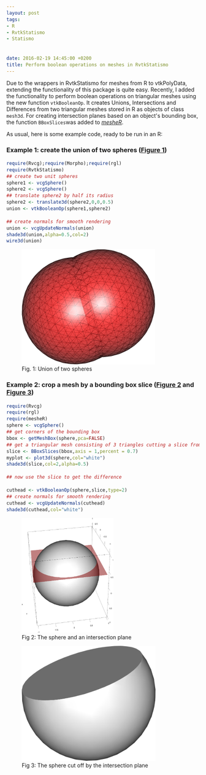 ```yaml
---
layout: post
tags: 
- R 
- RvtkStatismo
- Statismo


date: 2016-02-19 14:45:00 +0200
title: Perform boolean operations on meshes in RvtkStatismo
---
```


Due to the wrappers in RvtkStatismo for meshes from R to vtkPolyData, extending the functionality of this package is quite easy. Recently, I added the functionality to perform boolean operations on triangular meshes using the new function ```vtkBooleanOp```.
It creates Unions, Intersections and Differences from two triangular meshes stored in R as objects of class ```mesh3d```. 
For creating intersection planes based on an object's bounding box, the function ```BBoxSlices```was added to *[mesheR](https://github.com/zarquon42b/mesheR)*. 

As usual, here is some example code, ready to be run in an R:


### Example 1: create the union of two spheres (<a href="#Fig1">Figure 1</a>)

```r
require(Rvcg);require(Morpho);require(rgl)
require(RvtkStatismo)
## create two unit spheres
sphere1 <- vcgSphere()
sphere2 <- vcgSphere()
## translate sphere2 by half its radius
sphere2 <- translate3d(sphere2,0,0,0.5)
union <- vtkBooleanOp(sphere1,sphere2)

## create normals for smooth rendering
union <- vcgUpdateNormals(union)
shade3d(union,alpha=0.5,col=2)
wire3d(union)

```


<a id="Fig1"></a>
<figure class="center">
    <img rel="zoom" src="/resources/images/union.png" alt="initial state" height="300" >    
    <figcaption>Fig. 1: Union of two spheres</figcaption>

</figure> 

### Example 2: crop a mesh by a bounding box slice (<a href="#Fig2">Figure 2</a> and <a href="#Fig3">Figure 3</a>)


```r
require(Rvcg)
require(rgl)
require(mesheR)
sphere <- vcgSphere()
## get corners of the bounding box
bbox <- getMeshBox(sphere,pca=FALSE)
## get a triangular mesh consisting of 3 triangles cutting a slice from the y-z plane
slice <- BBoxSlices(bbox,axis = 1,percent = 0.7)
myplot <- plot3d(sphere,col="white")
shade3d(slice,col=2,alpha=0.5)

## now use the slice to get the difference 

cuthead <- vtkBooleanOp(sphere,slice,type=2)
## create normals for smooth rendering
cuthead <- vcgUpdateNormals(cuthead)
shade3d(cuthead,col="white")
```


<a id="Fig2"></a>
<figure class="left">
    <img rel="zoom" src="/resources/images/differencePlane.png" alt="initial state" height="300" > 
    <figcaption>Fig 2: The sphere and an intersection plane</figcaption>
</figure> 
<a id="Fig3"></a>
<figure class="float">
    <img rel="zoom" src="/resources/images/differenceSphere.png" alt="initial state" height="300" > 
    <figcaption>Fig 3: The sphere cut off by the intersection plane</figcaption>
</figure> 
